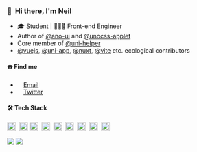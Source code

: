 <!-- <img src="https://readme-typing-svg.herokuapp.com/?font=Menlo&vCenter=true&lines=console.log(%27Hello+World!%27);Everything+happens+for+the+best."> -->

### 👋 &nbsp;Hi there, I'm Neil
- 🎓 Student | 🧑🏻‍💻 Front-end Engineer
- Author of [@ano-ui](https://github.com/ano-ui) and [@unocss-applet](https://github.com/unocss-applet)
- Core member of [@uni-helper](https://github.com/uni-helper)
- [@vuejs](https://github.com/vuejs/core), [@uni-app](https://github.com/dcloudio/uni-app), [@nuxt](https://github.com/nuxt/nuxt), [@vite](https://github.com/vitejs/vite) etc. ecological contributors


#### ☎️ Find me

- <img height="10" src="https://api.iconify.design/fxemoji:email.svg">  [Email](mailto:zguolee@foxmail.com)
- <img height="10" src="https://api.iconify.design/logos:twitter.svg"> [Twitter](https://twitter.com/zguolee)

#### 🛠 Tech Stack

<code><img height="20" src="https://api.iconify.design/logos-vue.svg"></code>&nbsp;
<code><img height="20" src="https://api.iconify.design/logos-react.svg"></code>
<code><img height="20" src="https://api.iconify.design/logos-vitejs.svg"></code>&nbsp;
<code><img height="20" src="https://api.iconify.design/logos-nuxt-icon.svg"></code>&nbsp;
<code><img height="20" src="https://api.iconify.design/logos-vueuse.svg"></code>&nbsp;
<code><img height="20" src="https://api.iconify.design/logos-unocss.svg"></code>&nbsp;
<code><img height="20" src="https://api.iconify.design/logos-vitest.svg"></code>&nbsp;
<code><img height="20" src="https://api.iconify.design/logos-pnpm.svg"></code>&nbsp;
<code><img height="20" src="https://api.iconify.design/logos-nodejs-icon.svg"></code>

<p>
  <img src="https://cdn.jsdelivr.net/gh/zguolee/github-stats-transparent@output/generated/overview.svg">
  <img src="https://cdn.jsdelivr.net/gh/zguolee/github-stats-transparent@output/generated/languages.svg">
 </p>
